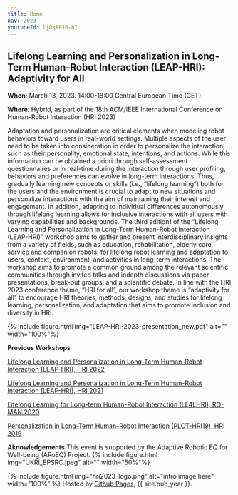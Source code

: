 ```yaml
---
title: Home
nav: 2023
youtubeId: ljQqFFJB-hI
---
```




## Lifelong Learning and Personalization in Long-Term Human-Robot Interaction (LEAP-HRI): Adaptivity for All

**When**: March 13, 2023. 14:00-18:00 Central European Time (CET)

**Where**: Hybrid, as part of the 18th ACM/IEEE International Conference on Human-Robot Interaction (HRI 2023)

<!-- [Register for HRI 2023 here!](https://humanrobotinteraction.org/2023/) -->

<!-- {% include youtubePlayer.html id=page.youtubeId %} -->

Adaptation and personalization are critical elements when modeling robot behaviors toward users in real-world settings. Multiple aspects of the user need to be taken into consideration in order to personalize the interaction, such as their personality, emotional state, intentions, and actions. While this information can be obtained a priori through self-assessment questionnaires or in real-time during the interaction through user profiling, behaviors and preferences can evolve in long-term interactions. Thus, gradually learning new concepts or skills (i.e., “lifelong learning”) both for the users and the environment is crucial to adapt to new situations and personalize interactions with the aim of maintaining their interest and engagement.
In addition, adapting to individual differences autonomously through lifelong learning allows for inclusive interactions with all users with varying capabilities and backgrounds.
The third edition1 of the “Lifelong Learning and Personalization in Long-Term Human-Robot Interaction (LEAP-HRI)” workshop aims to gather and present interdisciplinary insights from a variety of fields, such as education, rehabilitation, elderly care, service and companion robots, for lifelong robot learning and adaptation to users, context, environment, and activities in long-term interactions.
The workshop aims to promote a common ground among the relevant scientific communities through invited talks and indepth discussions via paper presentations, break-out groups, and a scientific debate. In line with the HRI 2023 conference theme, “HRI for all”, our workshop theme is “adaptivity for all” to encourage HRI theories, methods, designs, and studies for lifelong learning, personalization, and adaptation that aims to promote inclusion and diversity in HRI.


{% include figure.html img="LEAP-HRI-2023-presentation_new.pdf" alt="" width="100%"%}
<!--{% include figure.html img="promos-main.png" alt="banner image" width="100%" %} -->

**Previous Workshops**

[Lifelong Learning and Personalization in Long-Term Human-Robot Interaction (LEAP-HRI), HRI 2022](https://leap-hri.github.io/2022)

[Lifelong Learning and Personalization in Long-Term Human-Robot Interaction (LEAP-HRI), HRI 2021](https://leap-hri.github.io/2021)

[Lifelong Learning for Long-term Human-Robot Interaction (LL4LHRI), RO-MAN 2020](https://sites.google.com/view/ll4lhri2020)

[Personalization in Long-Term Human-Robot Interaction (PLOT-HRI19), HRI 2019](https://longtermpersonalizationhri.github.io)


**Aknowledgements**
This event is supported by the Adaptive Robotic EQ for Well-being (ARoEQ) Project. {% include figure.html img="UKRI_EPSRC.jpeg" alt="" width="50%"%}

{% include figure.html img="hri2023_logo.png" alt="intro image here" width="100%" %}
Hosted by [Github Pages](https://pages.github.com/), {{ site.pub_year }}. 
